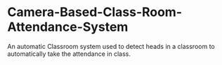 # Camera-Based-Class-Room-Attendance-System
An automatic Classroom system used to detect heads in a classroom to automatically take the attendance in class.
